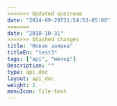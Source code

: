 ```yaml
---
<<<<<<< Updated upstream
date: "2014-09-29T21:54:53-05:00"
=======
date: "2018-10-31"
>>>>>>> Stashed changes
title: "Новая заявка"
titleEn: "test3"
tags: ["api", "метод"]
Description: ""
type: api_doc
layout: api_doc
weight: 2
menuIcon: file-text
---
```


